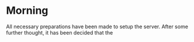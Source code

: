 # Morning
All necessary preparations have been made to setup the server. After some further thought, it has been decided that the